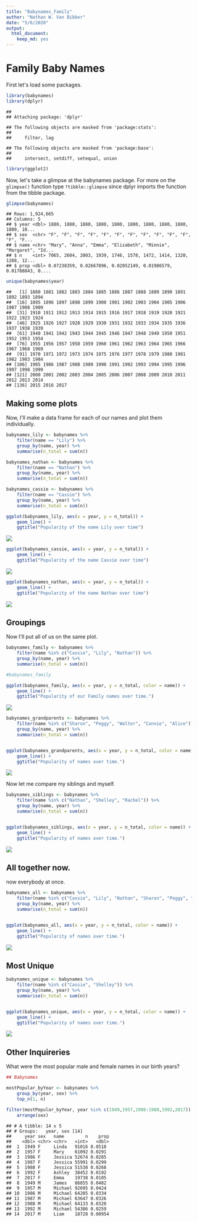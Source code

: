 ```yaml
---
title: "Babynames_Family"
author: "Nathan W. Van Bibber"
date: "5/6/2020"
output: 
  html_document: 
    keep_md: yes
---
```


# Family Baby Names

First let's load some packages. 


```r
library(babynames)
library(dplyr)
```

```
## 
## Attaching package: 'dplyr'
```

```
## The following objects are masked from 'package:stats':
## 
##     filter, lag
```

```
## The following objects are masked from 'package:base':
## 
##     intersect, setdiff, setequal, union
```

```r
library(ggplot2)
```

Now, let's take a glimpse at the babynames package.  For more on the `glimpse()` function type `?tibble::glimpse` since dplyr imports the function from the tibble package.

```r
glimpse(babynames)
```

```
## Rows: 1,924,665
## Columns: 5
## $ year <dbl> 1880, 1880, 1880, 1880, 1880, 1880, 1880, 1880, 1880, 1880, 18...
## $ sex  <chr> "F", "F", "F", "F", "F", "F", "F", "F", "F", "F", "F", "F", "F...
## $ name <chr> "Mary", "Anna", "Emma", "Elizabeth", "Minnie", "Margaret", "Id...
## $ n    <int> 7065, 2604, 2003, 1939, 1746, 1578, 1472, 1414, 1320, 1288, 12...
## $ prop <dbl> 0.07238359, 0.02667896, 0.02052149, 0.01986579, 0.01788843, 0....
```

```r
unique(babynames$year)
```

```
##   [1] 1880 1881 1882 1883 1884 1885 1886 1887 1888 1889 1890 1891 1892 1893 1894
##  [16] 1895 1896 1897 1898 1899 1900 1901 1902 1903 1904 1905 1906 1907 1908 1909
##  [31] 1910 1911 1912 1913 1914 1915 1916 1917 1918 1919 1920 1921 1922 1923 1924
##  [46] 1925 1926 1927 1928 1929 1930 1931 1932 1933 1934 1935 1936 1937 1938 1939
##  [61] 1940 1941 1942 1943 1944 1945 1946 1947 1948 1949 1950 1951 1952 1953 1954
##  [76] 1955 1956 1957 1958 1959 1960 1961 1962 1963 1964 1965 1966 1967 1968 1969
##  [91] 1970 1971 1972 1973 1974 1975 1976 1977 1978 1979 1980 1981 1982 1983 1984
## [106] 1985 1986 1987 1988 1989 1990 1991 1992 1993 1994 1995 1996 1997 1998 1999
## [121] 2000 2001 2002 2003 2004 2005 2006 2007 2008 2009 2010 2011 2012 2013 2014
## [136] 2015 2016 2017
```

## Making some plots

Now, I'll make a data frame for each of our names and plot them individually.


```r
babynames_lily <- babynames %>% 
    filter(name == "Lily") %>% 
    group_by(name, year) %>% 
    summarise(n_total = sum(n))

babynames_nathan <- babynames %>% 
    filter(name == "Nathan") %>% 
    group_by(name, year) %>% 
    summarise(n_total = sum(n))

babynames_cassie <- babynames %>% 
    filter(name == "Cassie") %>% 
    group_by(name, year) %>% 
    summarise(n_total = sum(n))

ggplot(babynames_lily, aes(x = year, y = n_total)) +
    geom_line() + 
    ggtitle("Popularity of the name Lily over time")
```

![](Babynames_Family_files/figure-html/unnamed-chunk-3-1.png)<!-- -->

```r
ggplot(babynames_cassie, aes(x = year, y = n_total)) +
    geom_line() + 
    ggtitle("Popularity of the name Cassie over time")
```

![](Babynames_Family_files/figure-html/unnamed-chunk-3-2.png)<!-- -->

```r
ggplot(babynames_nathan, aes(x = year, y = n_total)) +
    geom_line() + 
    ggtitle("Popularity of the name Nathan over time")
```

![](Babynames_Family_files/figure-html/unnamed-chunk-3-3.png)<!-- -->


## Groupings

Now I'll put all of us on the same plot.


```r
babynames_family <- babynames %>% 
    filter(name %in% c("Cassie", "Lily", "Nathan")) %>% 
    group_by(name, year) %>% 
    summarise(n_total = sum(n))

#babynames_family

ggplot(babynames_family, aes(x = year, y = n_total, color = name)) + 
    geom_line() + 
    ggtitle("Popularity of our Family names over time.")
```

![](Babynames_Family_files/figure-html/unnamed-chunk-4-1.png)<!-- -->



```r
babynames_grandparents <- babynames %>% 
    filter(name %in% c("Sharon", "Peggy", "Walter", "Connie", "Alice")) %>% 
    group_by(name, year) %>% 
    summarise(n_total = sum(n))


ggplot(babynames_grandparents, aes(x = year, y = n_total, color = name)) + 
    geom_line() + 
    ggtitle("Popularity of names over time.")
```

![](Babynames_Family_files/figure-html/unnamed-chunk-5-1.png)<!-- -->


Now let me compare my siblings and myself.


```r
babynames_siblings <- babynames %>% 
    filter(name %in% c("Nathan", "Shelley", "Rachel")) %>% 
    group_by(name, year) %>% 
    summarise(n_total = sum(n))


ggplot(babynames_siblings, aes(x = year, y = n_total, color = name)) + 
    geom_line() + 
    ggtitle("Popularity of names over time.")
```

![](Babynames_Family_files/figure-html/unnamed-chunk-6-1.png)<!-- -->


## All together now.

now everybody at once.


```r
babynames_all <- babynames %>% 
    filter(name %in% c("Cassie", "Lily", "Nathan", "Sharon", "Peggy", "Walter", "Connie", "Alice", "Shelley", "Rachel")) %>% 
    group_by(name, year) %>% 
    summarise(n_total = sum(n))


ggplot(babynames_all, aes(x = year, y = n_total, color = name)) + 
    geom_line() + 
    ggtitle("Popularity of names over time.")
```

![](Babynames_Family_files/figure-html/unnamed-chunk-7-1.png)<!-- -->


## Most Unique


```r
babynames_unique <- babynames %>% 
    filter(name %in% c("Cassie", "Shelley")) %>% 
    group_by(name, year) %>% 
    summarise(n_total = sum(n))


ggplot(babynames_unique, aes(x = year, y = n_total, color = name)) + 
    geom_line() + 
    ggtitle("Popularity of names over time.")
```

![](Babynames_Family_files/figure-html/unnamed-chunk-8-1.png)<!-- -->

## Other Inquireries

What were the most popular male and female names in our birth years?


```r
## Babynames

mostPopular_byYear <- babynames %>% 
    group_by(year, sex) %>% 
    top_n(1, n)

filter(mostPopular_byYear, year %in% c(1949,1957,1986:1988,1992,2017)) %>% 
    arrange(sex)
```

```
## # A tibble: 14 x 5
## # Groups:   year, sex [14]
##     year sex   name        n    prop
##    <dbl> <chr> <chr>   <int>   <dbl>
##  1  1949 F     Linda   91016 0.0518 
##  2  1957 F     Mary    61092 0.0291 
##  3  1986 F     Jessica 52674 0.0285 
##  4  1987 F     Jessica 55991 0.0299 
##  5  1988 F     Jessica 51538 0.0268 
##  6  1992 F     Ashley  38452 0.0192 
##  7  2017 F     Emma    19738 0.0105 
##  8  1949 M     James   86855 0.0482 
##  9  1957 M     Michael 92695 0.0424 
## 10  1986 M     Michael 64205 0.0334 
## 11  1987 M     Michael 63647 0.0326 
## 12  1988 M     Michael 64133 0.0320 
## 13  1992 M     Michael 54386 0.0259 
## 14  2017 M     Liam    18728 0.00954
```

